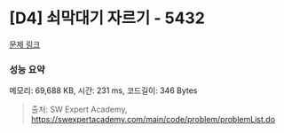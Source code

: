 # [D4] 쇠막대기 자르기 - 5432 

[문제 링크](https://swexpertacademy.com/main/code/problem/problemDetail.do?contestProbId=AWVl47b6DGMDFAXm) 

### 성능 요약

메모리: 69,688 KB, 시간: 231 ms, 코드길이: 346 Bytes



> 출처: SW Expert Academy, https://swexpertacademy.com/main/code/problem/problemList.do